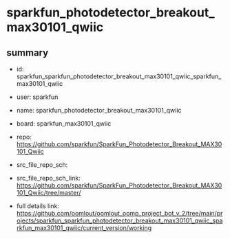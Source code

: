# sparkfun_photodetector_breakout_max30101_qwiic
 
## summary 
* id: sparkfun_sparkfun_photodetector_breakout_max30101_qwiic_sparkfun_max30101_qwiic
* user: sparkfun
* name: sparkfun_photodetector_breakout_max30101_qwiic
* board: sparkfun_max30101_qwiic
* repo: https://github.com/sparkfun/SparkFun_Photodetector_Breakout_MAX30101_Qwiic



* src_file_repo_sch: 
* src_file_repo_sch_link: https://github.com/sparkfun/SparkFun_Photodetector_Breakout_MAX30101_Qwiic/tree/master/
* full details link: https://github.com/oomlout/oomlout_oomp_project_bot_v_2/tree/main/projects/sparkfun_sparkfun_photodetector_breakout_max30101_qwiic_sparkfun_max30101_qwiic/current_version/working  







